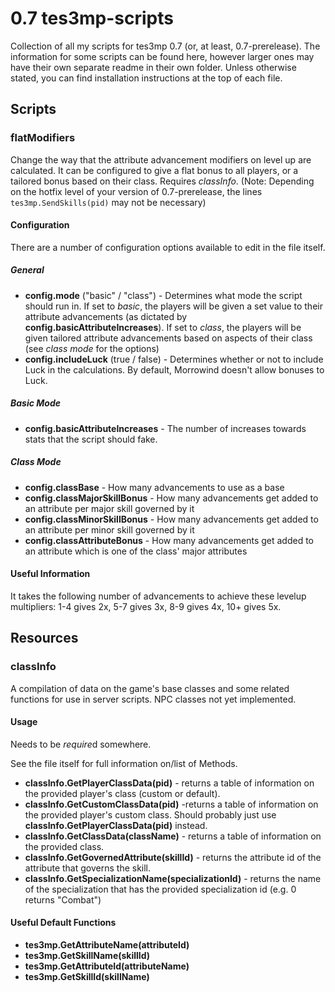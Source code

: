 # 0.7 tes3mp-scripts
Collection of all my scripts for tes3mp 0.7 (or, at least, 0.7-prerelease). The information for some scripts can be found here, however larger ones may have their own separate readme in their own folder. Unless otherwise stated, you can find installation instructions at the top of each file.

## Scripts
### flatModifiers
Change the way that the attribute advancement modifiers on level up are calculated. It can be configured to give a flat bonus to all players, or a tailored bonus based on their class. Requires *classInfo*. (Note: Depending on the hotfix level of your version of 0.7-prerelease, the lines `tes3mp.SendSkills(pid)` may not be necessary)
#### Configuration
There are a number of configuration options available to edit in the file itself.
##### General
- **config.mode** ("basic" / "class") - Determines what mode the script should run in. If set to *basic*, the players will be given a set value to their attribute advancements (as dictated by **config.basicAttributeIncreases**). If set to *class*, the players will be given tailored attribute advancements based on aspects of their class (see *class mode* for the options)
- **config.includeLuck** (true / false) - Determines whether or not to include Luck in the calculations. By default, Morrowind doesn't allow bonuses to Luck.
##### Basic Mode
- **config.basicAttributeIncreases** - The number of increases towards stats that the script should fake.
##### Class Mode
- **config.classBase** - How many advancements to use as a base
- **config.classMajorSkillBonus** - How many advancements get added to an attribute per major skill governed by it
- **config.classMinorSkillBonus** - How many advancements get added to an attribute per minor skill governed by it
- **config.classAttributeBonus** - How many advancements get added to an attribute which is one of the class' major attributes
#### Useful Information
It takes the following number of advancements to achieve these levelup multipliers:
1-4 gives 2x, 5-7 gives 3x, 8-9 gives 4x, 10+ gives 5x.

## Resources
### classInfo
A compilation of data on the game's base classes and some related functions for use in server scripts. NPC classes not yet implemented.
#### Usage
Needs to be *require*d somewhere.

See the file itself for full information on/list of Methods.
- **classInfo.GetPlayerClassData(pid)** - returns a table of information on the provided player's class (custom or default).
- **classInfo.GetCustomClassData(pid)** -returns a table of information on the provided player's custom class. Should probably just use **classInfo.GetPlayerClassData(pid)** instead.
- **classInfo.GetClassData(className)** - returns a table of information on the provided class.
- **classInfo.GetGovernedAttribute(skillId)** - returns the attribute id of the attribute that governs the skill.
- **classInfo.GetSpecializationName(specializationId)** - returns the name of the specialization that has the provided specialization id (e.g. 0 returns "Combat")

#### Useful Default Functions
- **tes3mp.GetAttributeName(attributeId)**
- **tes3mp.GetSkillName(skillId)**
- **tes3mp.GetAttributeId(attributeName)**
- **tes3mp.GetSkillId(skillName)**
